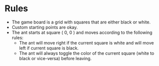 # Rules

* The game board is a grid with squares that are either black or white.
* Custom starting points are okay.
* The ant starts at square ( 0, 0 ) and moves according to the following rules:
    - The ant will move right if the current square is white and will move left if current square is black.
    - The ant will always toggle the color of the current square (white to black or vice-versa) before leaving.
